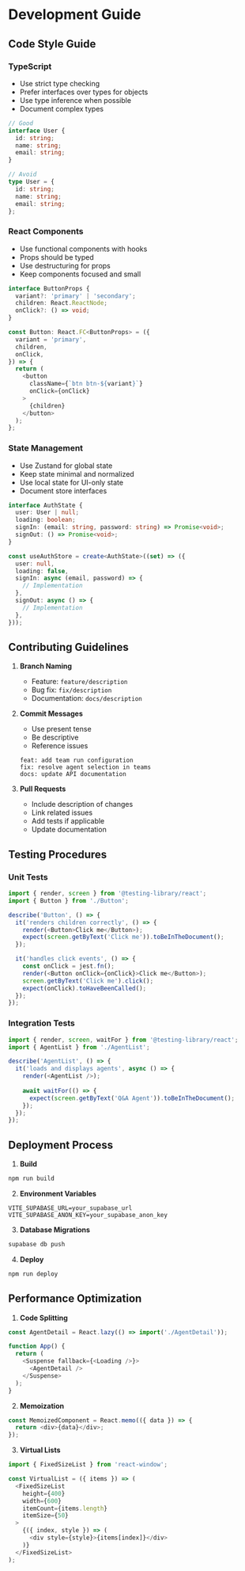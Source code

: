 # Development Guide

## Code Style Guide

### TypeScript
- Use strict type checking
- Prefer interfaces over types for objects
- Use type inference when possible
- Document complex types

```typescript
// Good
interface User {
  id: string;
  name: string;
  email: string;
}

// Avoid
type User = {
  id: string;
  name: string;
  email: string;
};
```

### React Components
- Use functional components with hooks
- Props should be typed
- Use destructuring for props
- Keep components focused and small

```typescript
interface ButtonProps {
  variant?: 'primary' | 'secondary';
  children: React.ReactNode;
  onClick?: () => void;
}

const Button: React.FC<ButtonProps> = ({
  variant = 'primary',
  children,
  onClick,
}) => {
  return (
    <button
      className={`btn btn-${variant}`}
      onClick={onClick}
    >
      {children}
    </button>
  );
};
```

### State Management
- Use Zustand for global state
- Keep state minimal and normalized
- Use local state for UI-only state
- Document store interfaces

```typescript
interface AuthState {
  user: User | null;
  loading: boolean;
  signIn: (email: string, password: string) => Promise<void>;
  signOut: () => Promise<void>;
}

const useAuthStore = create<AuthState>((set) => ({
  user: null,
  loading: false,
  signIn: async (email, password) => {
    // Implementation
  },
  signOut: async () => {
    // Implementation
  },
}));
```

## Contributing Guidelines

1. **Branch Naming**
   - Feature: `feature/description`
   - Bug fix: `fix/description`
   - Documentation: `docs/description`

2. **Commit Messages**
   - Use present tense
   - Be descriptive
   - Reference issues

   ```
   feat: add team run configuration
   fix: resolve agent selection in teams
   docs: update API documentation
   ```

3. **Pull Requests**
   - Include description of changes
   - Link related issues
   - Add tests if applicable
   - Update documentation

## Testing Procedures

### Unit Tests
```typescript
import { render, screen } from '@testing-library/react';
import { Button } from './Button';

describe('Button', () => {
  it('renders children correctly', () => {
    render(<Button>Click me</Button>);
    expect(screen.getByText('Click me')).toBeInTheDocument();
  });

  it('handles click events', () => {
    const onClick = jest.fn();
    render(<Button onClick={onClick}>Click me</Button>);
    screen.getByText('Click me').click();
    expect(onClick).toHaveBeenCalled();
  });
});
```

### Integration Tests
```typescript
import { render, screen, waitFor } from '@testing-library/react';
import { AgentList } from './AgentList';

describe('AgentList', () => {
  it('loads and displays agents', async () => {
    render(<AgentList />);
    
    await waitFor(() => {
      expect(screen.getByText('Q&A Agent')).toBeInTheDocument();
    });
  });
});
```

## Deployment Process

1. **Build**
```bash
npm run build
```

2. **Environment Variables**
```env
VITE_SUPABASE_URL=your_supabase_url
VITE_SUPABASE_ANON_KEY=your_supabase_anon_key
```

3. **Database Migrations**
```bash
supabase db push
```

4. **Deploy**
```bash
npm run deploy
```

## Performance Optimization

1. **Code Splitting**
```typescript
const AgentDetail = React.lazy(() => import('./AgentDetail'));

function App() {
  return (
    <Suspense fallback={<Loading />}>
      <AgentDetail />
    </Suspense>
  );
}
```

2. **Memoization**
```typescript
const MemoizedComponent = React.memo(({ data }) => {
  return <div>{data}</div>;
});
```

3. **Virtual Lists**
```typescript
import { FixedSizeList } from 'react-window';

const VirtualList = ({ items }) => (
  <FixedSizeList
    height={400}
    width={600}
    itemCount={items.length}
    itemSize={50}
  >
    {({ index, style }) => (
      <div style={style}>{items[index]}</div>
    )}
  </FixedSizeList>
);
```